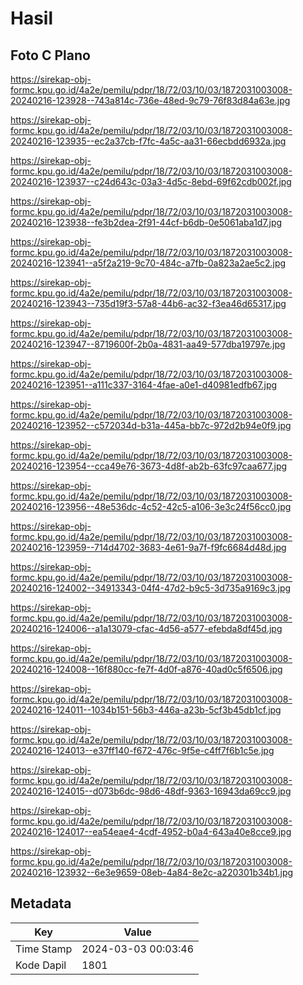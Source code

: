 # Hasil

## Foto C Plano

https://sirekap-obj-formc.kpu.go.id/4a2e/pemilu/pdpr/18/72/03/10/03/1872031003008-20240216-123928--743a814c-736e-48ed-9c79-76f83d84a63e.jpg

https://sirekap-obj-formc.kpu.go.id/4a2e/pemilu/pdpr/18/72/03/10/03/1872031003008-20240216-123935--ec2a37cb-f7fc-4a5c-aa31-66ecbdd6932a.jpg

https://sirekap-obj-formc.kpu.go.id/4a2e/pemilu/pdpr/18/72/03/10/03/1872031003008-20240216-123937--c24d643c-03a3-4d5c-8ebd-69f62cdb002f.jpg

https://sirekap-obj-formc.kpu.go.id/4a2e/pemilu/pdpr/18/72/03/10/03/1872031003008-20240216-123938--fe3b2dea-2f91-44cf-b6db-0e5061aba1d7.jpg

https://sirekap-obj-formc.kpu.go.id/4a2e/pemilu/pdpr/18/72/03/10/03/1872031003008-20240216-123941--a5f2a219-9c70-484c-a7fb-0a823a2ae5c2.jpg

https://sirekap-obj-formc.kpu.go.id/4a2e/pemilu/pdpr/18/72/03/10/03/1872031003008-20240216-123943--735d19f3-57a8-44b6-ac32-f3ea46d65317.jpg

https://sirekap-obj-formc.kpu.go.id/4a2e/pemilu/pdpr/18/72/03/10/03/1872031003008-20240216-123947--8719600f-2b0a-4831-aa49-577dba19797e.jpg

https://sirekap-obj-formc.kpu.go.id/4a2e/pemilu/pdpr/18/72/03/10/03/1872031003008-20240216-123951--a111c337-3164-4fae-a0e1-d40981edfb67.jpg

https://sirekap-obj-formc.kpu.go.id/4a2e/pemilu/pdpr/18/72/03/10/03/1872031003008-20240216-123952--c572034d-b31a-445a-bb7c-972d2b94e0f9.jpg

https://sirekap-obj-formc.kpu.go.id/4a2e/pemilu/pdpr/18/72/03/10/03/1872031003008-20240216-123954--cca49e76-3673-4d8f-ab2b-63fc97caa677.jpg

https://sirekap-obj-formc.kpu.go.id/4a2e/pemilu/pdpr/18/72/03/10/03/1872031003008-20240216-123956--48e536dc-4c52-42c5-a106-3e3c24f56cc0.jpg

https://sirekap-obj-formc.kpu.go.id/4a2e/pemilu/pdpr/18/72/03/10/03/1872031003008-20240216-123959--714d4702-3683-4e61-9a7f-f9fc6684d48d.jpg

https://sirekap-obj-formc.kpu.go.id/4a2e/pemilu/pdpr/18/72/03/10/03/1872031003008-20240216-124002--34913343-04f4-47d2-b9c5-3d735a9169c3.jpg

https://sirekap-obj-formc.kpu.go.id/4a2e/pemilu/pdpr/18/72/03/10/03/1872031003008-20240216-124006--a1a13079-cfac-4d56-a577-efebda8df45d.jpg

https://sirekap-obj-formc.kpu.go.id/4a2e/pemilu/pdpr/18/72/03/10/03/1872031003008-20240216-124008--16f880cc-fe7f-4d0f-a876-40ad0c5f6506.jpg

https://sirekap-obj-formc.kpu.go.id/4a2e/pemilu/pdpr/18/72/03/10/03/1872031003008-20240216-124011--1034b151-56b3-446a-a23b-5cf3b45db1cf.jpg

https://sirekap-obj-formc.kpu.go.id/4a2e/pemilu/pdpr/18/72/03/10/03/1872031003008-20240216-124013--e37ff140-f672-476c-9f5e-c4ff7f6b1c5e.jpg

https://sirekap-obj-formc.kpu.go.id/4a2e/pemilu/pdpr/18/72/03/10/03/1872031003008-20240216-124015--d073b6dc-98d6-48df-9363-16943da69cc9.jpg

https://sirekap-obj-formc.kpu.go.id/4a2e/pemilu/pdpr/18/72/03/10/03/1872031003008-20240216-124017--ea54eae4-4cdf-4952-b0a4-643a40e8cce9.jpg

https://sirekap-obj-formc.kpu.go.id/4a2e/pemilu/pdpr/18/72/03/10/03/1872031003008-20240216-123932--6e3e9659-08eb-4a84-8e2c-a220301b34b1.jpg


## Metadata

| Key        | Value               |
| ---------- | ------------------- |
| Time Stamp | 2024-03-03 00:03:46 |
| Kode Dapil | 1801                |



